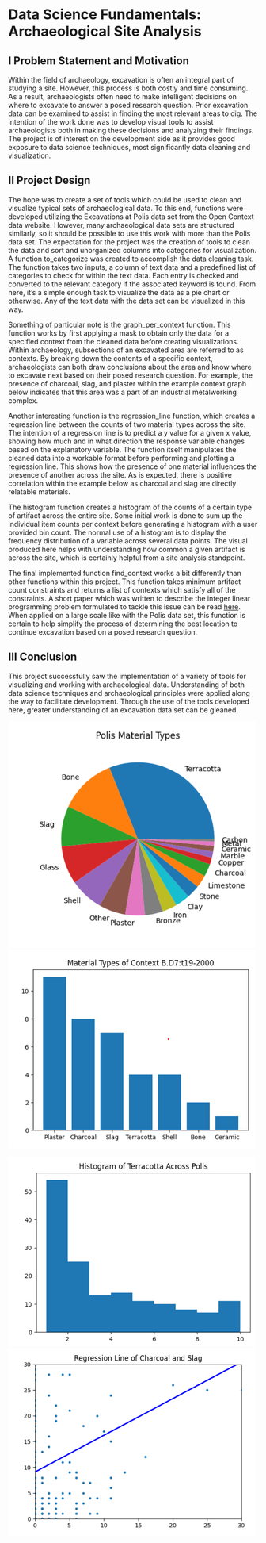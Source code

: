 # Data Science Fundamentals: Archaeological Site Analysis

## I Problem Statement and Motivation

Within the field of archaeology, excavation is often an integral part of studying a site. However, this process is both costly and time consuming. 
As a result, archaeologists often need to make intelligent decisions on where to excavate to answer a posed research question. Prior excavation data 
can be examined to assist in finding the most relevant areas to dig. The intention of the work done was to develop visual tools to assist archaeologists 
both in making these decisions and analyzing their findings. The project is of interest on the development side as it provides good exposure to data science 
techniques, most significantly data cleaning and visualization. 

## II Project Design

The hope was to create a set of tools which could be used to clean and visualize typical sets of archaeological data. To this end, functions were developed utilizing 
the Excavations at Polis data set from the Open Context data website. However, many archaeological data sets are structured similarly, so it should be possible to use 
this work with more than the Polis data set. The expectation for the project was the creation of tools to clean the data and sort and unorganized columns into categories for visualization. A function to_categorize was created to accomplish the data cleaning task. The function takes two inputs, a column of text data and a predefined list of categories to check for within the text data. Each entry is checked and converted to the relevant category if the associated keyword is found. From here, it’s a simple enough task to visualize the data as a pie chart or otherwise. Any of the text data with the data set can be visualized in this way. 

Something of particular note is the graph_per_context function. This function works by first applying a mask to obtain only the data for a specified context from the 
cleaned data before creating visualizations. Within archaeology, subsections of an excavated area are referred to as contexts. By breaking down the contents of a 
specific context, archaeologists can both draw conclusions about the area and know where to excavate next based on their posed research question. For example, the 
presence of charcoal, slag, and plaster within the example context graph below indicates that this area was a part of an industrial metalworking complex.

Another interesting function is the regression_line function, which creates a regression line between the counts of two material types across the site. The intention 
of a regression line is to predict a y value for a given x value, showing how much and in what direction the response variable changes based on the explanatory variable. The function itself manipulates the cleaned data into a workable format before performing and plotting a regression line. This shows how the presence of one material influences the presence of another across the site. As is expected, there is positive correlation within the example below as charcoal and slag are directly relatable materials.

The histogram function creates a histogram of the counts of a certain type of artifact across the entire site. Some initial work is done to sum up the 
individual item counts per context before generating a histogram with a user provided bin count. The normal use of a histogram is to display the frequency distribution 
of a variable across several data points. The visual produced here helps with understanding how common a given artifact is across the site, which is certainly helpful 
from a site analysis standpoint.

The final implemented function find_context works a bit differently than other functions within this project. This function takes minimum artifact count constraints 
and returns a list of contexts which satisfy all of the constraints. A short paper which was written to describe the integer linear programming problem formulated to 
tackle this issue can be read [here](https://medium.com/@panarom/selecting-an-archaeological-context-using-integer-linear-programming-8f60cf7a405d). When applied on a large scale like with the Polis data set, this function is certain to help simplify the process of determining 
the best location to continue excavation based on a posed research question.

## III Conclusion
This project successfully saw the implementation of a variety of tools for visualizing and working with archaeological data. Understanding of both data science 
techniques and archaeological principles were applied along the way to facilitate development. Through the use of the tools developed here, greater understanding 
of an excavation data set can be gleaned.



<p float="center">
  <img src="Images/Polis%20Materials%20Python.png" width="500" />
  <img src="/Images/Context%20Types%20Python.png" width="500" /> 
</p>
<p float="center">
  <img src="Images/Polis%20Histogram.png" width="500" />
  <img src="Images/Polis%20Regression%20Line.png" width="500" />
</p>
